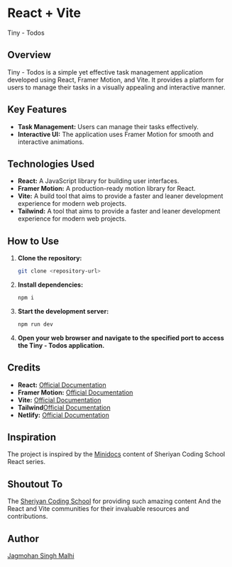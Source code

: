 # React + Vite
Tiny - Todos

## Overview
Tiny - Todos is a simple yet effective task management application developed using React, Framer Motion, and Vite. It provides a platform for users to manage their tasks in a visually appealing and interactive manner.

## Key Features
- **Task Management:** Users can manage their tasks effectively.
- **Interactive UI:** The application uses Framer Motion for smooth and interactive animations.

## Technologies Used
- **React:** A JavaScript library for building user interfaces.
- **Framer Motion:** A production-ready motion library for React.
- **Vite:** A build tool that aims to provide a faster and leaner development experience for modern web projects.
- **Tailwind:** A tool that aims to provide a faster and leaner development experience for modern web projects.

## How to Use
1. **Clone the repository:**
   ```sh
   git clone <repository-url>
   ```
2. **Install dependencies:**
   ```sh
   npm i
   ```
3. **Start the development server:**
   ```sh
   npm run dev
   ```
4. **Open your web browser and navigate to the specified port to access the Tiny - Todos application.**

## Credits
- **React:** [Official Documentation](https://reactjs.org/docs/getting-started.html)
- **Framer Motion:** [Official Documentation](https://www.framer.com/motion/)
- **Vite:** [Official Documentation](https://vitejs.dev/guide/)
- **Tailwind**[Official Documentation](https://tailwindcss.com/docs/guides/vite)
- **Netlify:** [Official Documentation](https://docs.netlify.com/)
  

## Inspiration
The project is inspired by the [Minidocs](https://youtu.be/syHGmY75pfs?si=FfgisCSR_tK54Fwk) content of Sheriyan Coding School React series.

## Shoutout To
The [Sheriyan Coding School](http://www.youtube.com/@thesheryianscodingschool) for providing such amazing content
And the React and Vite communities for their invaluable resources and contributions.

## Author
[Jagmohan Singh Malhi](https://www.linkedin.com/in/jagmohan-singh-malhi-a67805243/)

